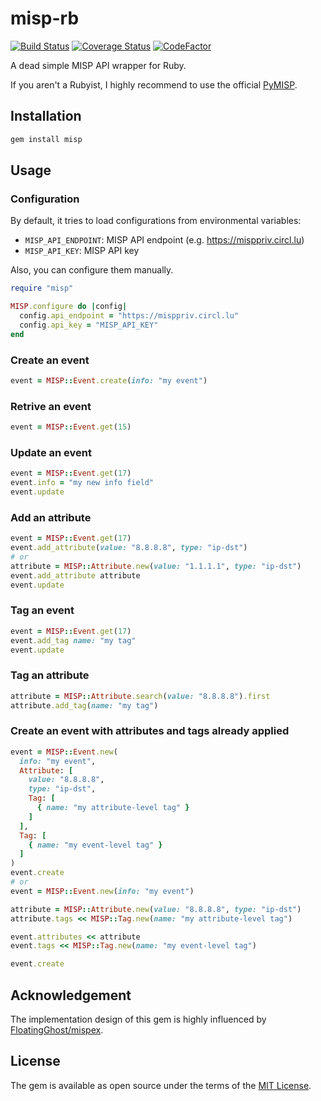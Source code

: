 # misp-rb

[![Build Status](https://travis-ci.com/ninoseki/misp-rb.svg?branch=master)](https://travis-ci.com/ninoseki/misp-rb)
[![Coverage Status](https://coveralls.io/repos/github/ninoseki/misp-rb/badge.svg?branch=master)](https://coveralls.io/github/ninoseki/misp-rb?branch=master)
[![CodeFactor](https://www.codefactor.io/repository/github/ninoseki/misp-rb/badge)](https://www.codefactor.io/repository/github/ninoseki/misp-rb)

A dead simple MISP API wrapper for Ruby.

If you aren't a Rubyist, I highly recommend to use the official [PyMISP](https://github.com/MISP/PyMISP).

## Installation

```bash
gem install misp
```

## Usage

### Configuration

By default, it tries to load configurations from environmental variables:

- `MISP_API_ENDPOINT`: MISP API endpoint (e.g. https://misppriv.circl.lu)
- `MISP_API_KEY`: MISP API key

Also, you can configure them manually.

```ruby
require "misp"

MISP.configure do |config|
  config.api_endpoint = "https://misppriv.circl.lu"
  config.api_key = "MISP_API_KEY"
end
```

### Create an event

```ruby
event = MISP::Event.create(info: "my event")
```

### Retrive an event

```ruby
event = MISP::Event.get(15)
```

### Update an event

```ruby
event = MISP::Event.get(17)
event.info = "my new info field"
event.update
```

### Add an attribute

```ruby
event = MISP::Event.get(17)
event.add_attribute(value: "8.8.8.8", type: "ip-dst")
# or
attribute = MISP::Attribute.new(value: "1.1.1.1", type: "ip-dst")
event.add_attribute attribute
event.update
```

### Tag an event

```ruby
event = MISP::Event.get(17)
event.add_tag name: "my tag"
event.update
```

### Tag an attribute

```ruby
attribute = MISP::Attribute.search(value: "8.8.8.8").first
attribute.add_tag(name: "my tag")
```

### Create an event with attributes and tags already applied

```ruby
event = MISP::Event.new(
  info: "my event",
  Attribute: [
    value: "8.8.8.8",
    type: "ip-dst",
    Tag: [
      { name: "my attribute-level tag" }
    ]
  ],
  Tag: [
    { name: "my event-level tag" }
  ]
)
event.create
# or
event = MISP::Event.new(info: "my event")

attribute = MISP::Attribute.new(value: "8.8.8.8", type: "ip-dst")
attribute.tags << MISP::Tag.new(name: "my attribute-level tag")

event.attributes << attribute
event.tags << MISP::Tag.new(name: "my event-level tag")

event.create
```

## Acknowledgement

The implementation design of this gem is highly influenced by [FloatingGhost/mispex](https://github.com/FloatingGhost/mispex).

## License

The gem is available as open source under the terms of the [MIT License](https://opensource.org/licenses/MIT).
